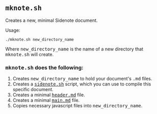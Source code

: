 <tt>mknote.sh</tt>
------------------

Creates a new, minimal Sidenote document.

Usage:

    ./mknote.sh new_directory_name

Where <tt>new_directory_name</tt> is the name of a new directory that <tt>mknote.sh</tt> will create.

### <tt>mknote.sh</tt> does the following:

1. Creates <tt>new_directory_name</tt> to hold your document's <tt>.md</tt> files.
2. Creates a [<tt>sidenote.sh</tt>](##sidenote_sh) script, which you can use to compile this specific document.
3. Creates a minimal <tt>[header.md](##header_file)</tt> file.
4. Creates a minimal <tt>[main.md](##main_file)</tt> file.
5. Copies necessary javascript files into <tt>new_directory_name</tt>.
